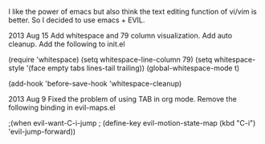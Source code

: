 I like the power of emacs but also think the text editing
function of vi/vim is better.
So I decided to use emacs + EVIL.

2013 Aug 15
Add whitespace and 79 column visualization.
Add auto cleanup.
Add the following to init.el

(require 'whitespace)
(setq whitespace-line-column 79)
(setq whitespace-style '(face empty tabs lines-tail trailing))
(global-whitespace-mode t)

(add-hook 'before-save-hook 'whitespace-cleanup)

2013 Aug 9
Fixed the problem of using TAB in org mode.
Remove the following binding in evil-maps.el

;(when evil-want-C-i-jump
;  (define-key evil-motion-state-map (kbd "C-i") 'evil-jump-forward))
